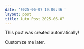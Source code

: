 ```yaml
---
date: '2025-06-07 19:06:46 '
layout: post
title: Auto Post 2025-06-07
---
```


This post was created automatically!

Customize me later.
